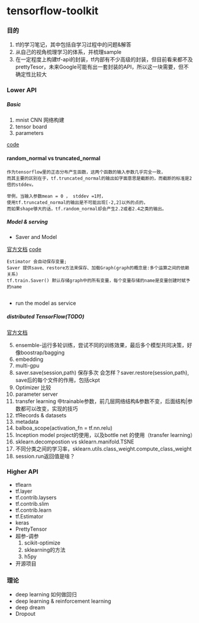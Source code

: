 # tensorflow-toolkit

### 目的
1. tf的学习笔记，其中包括自学习过程中的问题&解答
2. 从自己的视角梳理学习的体系，并梳理sample
3. 在一定程度上构建tf-api的封装，tf内部有不少高级的封装，但目前看来都不及prettyTesor，未来Google可能有出一套封装的API，所以这一块需要，但不确定性比较大


### Lower API
##### Basic 
1. mnist CNN 网络构建
2. tensor board
3. parameters

[code](./LowerAPI/1.1-mnist-cnn.ipynb)

#### random_normal vs truncated_normal
```
作为tensorflow里的正态分布产生函数，这两个函数的输入参数几乎完全一致，
而其主要的区别在于，tf.truncated_normal的输出如字面意思是截断的，而截断的标准是2倍的stddev。

举例，当输入参数mean = 0 ， stddev =1时，
使用tf.truncated_normal的输出是不可能出现[-2,2]以外的点的，
而如果shape够大的话，tf.random_normal却会产生2.2或者2.4之类的输出。

```

##### Model & serving
- Saver and Model

[官方文档](https://www.tensorflow.org/programmers_guide/saved_model)
[code](./LowerAPI/1.2-saver-model.ipynb)

```
Estimator 会自动保存变量;
Saver 提供save、restore方法来保存、加载Graph(graph的概念是:多个运算之间的依赖关系)
tf.train.Saver() 默认存储graph中的所有变量，每个变量存储的name是变量创建时赋予的name


```

- run the model as service


##### distributed TensorFlow(TODO)
[官方文档](https://www.tensorflow.org/deploy/distributed)
  

5. ensemble-运行多轮训练，尝试不同的训练效果，最后多个模型共同决策，好像boostrap/bagging
6. embedding
7. multi-gpu
8. saver.save(session,path) 保存多次 会怎样？saver.restore(session,path), save后的每个文件的作用，包括ckpt
9. Optimizer 比较
10. parameter server
11. transfer learning 中trainable参数，前几层网络结构&参数不变，后面结构|参数都可以改变，实现的技巧
12. tfRecords & datasets
13. metadata
14. balboa_scope(activation_fn = tf.nn.relu)
15. Inception model project的使用，以及bottle net 的使用（transfer learning）
16. sklearn.decompostion vs sklearn.manifold.TSNE
17. 不同分类之间的学习率，sklearn.utils.class_weight.compute_class_weight
18. session.run返回值是啥？

### Higher API
- tflearn
- tf.layer
- tf.contrib.laysers
- tf.contrib.slim
- tf.contrib.learn
- tf.Estimator
- keras
- PrettyTensor
- 超参-调参
    1. scikit-optimize
    2. sklearning的方法
    3. h5py
- 开源项目

### 理论
- deep learning 如何做回归
- deep learning & reinforcement learning
- deep dream
- Dropout

